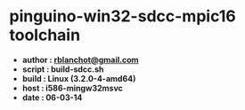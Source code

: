 <b>pinguino-win32-sdcc-mpic16 toolchain<b>
===========
  * author  : rblanchot@gmail.com
  * script  : build-sdcc.sh
  * build   : Linux (3.2.0-4-amd64)
  * host    : i586-mingw32msvc
  * date    : 06-03-14
